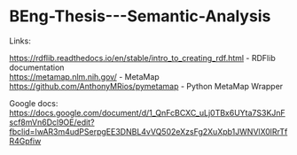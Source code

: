 # BEng-Thesis---Semantic-Analysis

Links:

https://rdflib.readthedocs.io/en/stable/intro_to_creating_rdf.html - RDFlib documentation    
https://metamap.nlm.nih.gov/ - MetaMap    
https://github.com/AnthonyMRios/pymetamap - Python MetaMap Wrapper   

Google docs:  
https://docs.google.com/document/d/1_QnFcBCXC_uLj0TBx6UYta7S3KJnFscf8mVn6Dcl9OE/edit?fbclid=IwAR3m4udPSerpgEE3DNBL4vVQ502eXzsFg2XuXpb1JWNVlX0lRrTfR4Gpfiw
